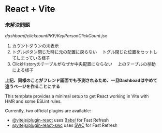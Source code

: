 # React + Vite

### 未解決問題
*dashboad/clickcountPKF/KeyParsonClickCount.jsx*
1. カウントダウンの未表示
2. トグルボタン閉じた時に元の配置に戻らない
　トグル閉じた位置をセットしてしまっている様子
3. ClickHistoryのテーブルがなぜか中央配置にならない
　上のテーブルの挙動による様子

**上記、同様のことがフレンド画面でも予測されるため、一旦Dashboadはやめて違うページを作ることにする**



This template provides a minimal setup to get React working in Vite with HMR and some ESLint rules.

Currently, two official plugins are available:

- [@vitejs/plugin-react](https://github.com/vitejs/vite-plugin-react/blob/main/packages/plugin-react/README.md) uses [Babel](https://babeljs.io/) for Fast Refresh
- [@vitejs/plugin-react-swc](https://github.com/vitejs/vite-plugin-react-swc) uses [SWC](https://swc.rs/) for Fast Refresh
